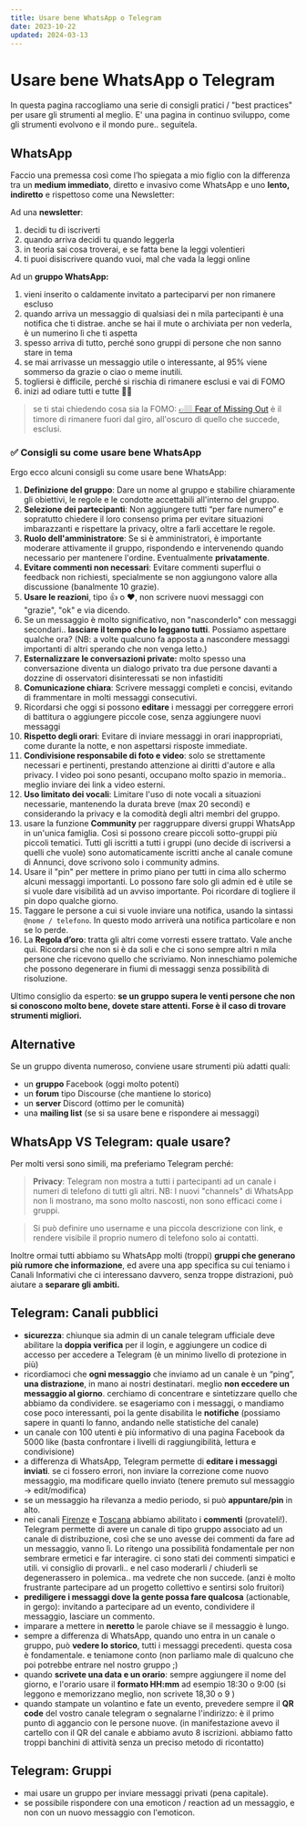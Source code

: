 ```yaml
---
title: Usare bene WhatsApp o Telegram
date: 2023-10-22
updated: 2024-03-13
---
```

# Usare bene WhatsApp o Telegram

In questa pagina raccogliamo una serie di consigli pratici / "best practices" per usare gli strumenti al meglio. E' una pagina in continuo sviluppo, come gli strumenti evolvono e il mondo pure.. seguitela.

## WhatsApp

Faccio una premessa così come l’ho spiegata a mio figlio con la differenza tra un **medium immediato**, diretto e invasivo come WhatsApp e uno **lento, indiretto** e rispettoso come una Newsletter:

Ad una **newsletter**:

1. decidi tu di iscriverti
2. quando arriva decidi tu quando leggerla
3. in teoria sai cosa troverai, e se fatta bene la leggi volentieri
4. ti puoi disiscrivere quando vuoi, mal che vada la leggi online

Ad un **gruppo WhatsApp:**

1. vieni inserito o caldamente invitato a parteciparvi per non rimanere escluso
2. quando arriva un messaggio di qualsiasi dei n mila partecipanti è una notifica che ti distrae. anche se hai il mute o archiviata per non vederla, è un numerino lì che ti aspetta
3. spesso arriva di tutto, perché sono gruppi di persone che non sanno stare in tema
4. se mai arrivasse un messaggio utile o interessante, al 95% viene sommerso da grazie o ciao o meme inutili.
5. togliersi è difficile, perché si rischia di rimanere esclusi e vai di FOMO
6. inizi ad odiare tutti e tutte 👿😀

> se ti stai chiedendo cosa sia la FOMO: [👉🏼 Fear of Missing Out](https://it.wikipedia.org/wiki/FOMO) è il timore di rimanere fuori dal giro, all'oscuro di quello che succede, esclusi.

### ✅ Consigli su come usare bene WhatsApp

Ergo ecco alcuni consigli su come usare bene WhatsApp:

1. **Definizione del gruppo**: Dare un nome al gruppo e stabilire chiaramente gli obiettivi, le regole e le condotte accettabili all'interno del gruppo.
2. **Selezione dei partecipanti**: Non aggiungere tutti “per fare numero” e sopratutto chiedere il loro consenso prima per evitare situazioni imbarazzanti e rispettare la privacy, oltre a farli accettare le regole.
3. **Ruolo dell'amministratore**: Se si è amministratori, è importante moderare attivamente il gruppo, rispondendo e intervenendo quando necessario per mantenere l'ordine. Eventualmente **privatamente**.
4. **Evitare commenti non necessari**: Evitare commenti superflui o feedback non richiesti, specialmente se non aggiungono valore alla discussione (banalmente 10 grazie).
5. **Usare le reazioni**, tipo 👍 o ❤️, non scrivere nuovi messaggi con "grazie", "ok" e via dicendo.
6. Se un messaggio è molto significativo, non "nasconderlo" con messaggi secondari.. **lasciare il tempo che lo leggano tutti**. Possiamo aspettare qualche ora? (NB: a volte qualcuno fa apposta a nascondere messaggi importanti di altri sperando che non venga letto.)
7. **Esternalizzare le conversazioni private:** molto spesso una conversazione diventa un dialogo privato tra due persone davanti a dozzine di osservatori disinteressati se non infastiditi
8. **Comunicazione chiara**: Scrivere messaggi completi e concisi, evitando di frammentare in molti messaggi consecutivi.
9. Ricordarsi che oggi si possono **editare** i messaggi per correggere errori di battitura o aggiungere piccole cose, senza aggiungere nuovi messaggi
10. **Rispetto degli orari**: Evitare di inviare messaggi in orari inappropriati, come durante la notte, e non aspettarsi risposte immediate.
11. **Condivisione responsabile di foto e video**: solo se strettamente necessari e pertinenti, prestando attenzione ai diritti d'autore e alla privacy. I video poi sono pesanti, occupano molto spazio in memoria.. meglio inviare dei link a video esterni.
12. **Uso limitato dei vocali**: Limitare l'uso di note vocali a situazioni necessarie, mantenendo la durata breve (max 20 secondi) e considerando la privacy e la comodità degli altri membri del gruppo.
13. usare la funzione **Community** per raggruppare diversi gruppi WhatsApp in un'unica famiglia. Così si possono creare piccoli sotto-gruppi più piccoli tematici. Tutti gli iscritti a tutti i gruppi (uno decide di iscriversi a quelli che vuole) sono automaticamente iscritti anche al canale comune di Annunci, dove scrivono solo i community admins.
14. Usare il "pin" per mettere in primo piano per tutti in cima allo schermo alcuni messaggi importanti. Lo possono fare solo gli admin ed è utile se si vuole dare visibilità ad un avviso importante. Poi ricordare di togliere il pin dopo qualche giorno.
15. Taggare le persone a cui si vuole inviare una notifica, usando la sintassi `@nome / telefono`. In questo modo arriverà una notifica particolare e non se lo perde.
16. La **Regola d’oro**: tratta gli altri come vorresti essere trattato. Vale anche qui. Ricordarsi che non si è da soli e che ci sono sempre altri n mila persone che ricevono quello che scriviamo. Non inneschiamo polemiche che possono degenerare in fiumi di messaggi senza possibilità di risoluzione.

Ultimo consiglio da esperto: **se un gruppo supera le venti persone che non si conoscono molto bene, dovete stare attenti. Forse è il caso di trovare strumenti migliori.**

## Alternative
Se un gruppo diventa numeroso, conviene usare strumenti più adatti quali:

- un **gruppo** Facebook (oggi molto potenti)
- un **forum** tipo Discourse (che mantiene lo storico)
- un **server** Discord (ottimo per le comunità)
- una **mailing list** (se si sa usare bene e rispondere ai messaggi)

## WhatsApp VS Telegram: quale usare?

Per molti versi sono simili, ma preferiamo Telegram perché:

> **Privacy**: Telegram non mostra a tutti i partecipanti ad un canale i numeri di telefono di tutti gli altri.
> NB: I nuovi "channels" di WhatsApp non li mostrano, ma sono molto nascosti, non sono efficaci come i gruppi.

> Si può definire uno username e una piccola descrizione con link, e rendere visibile il proprio numero di telefono solo ai contatti.

Inoltre ormai tutti abbiamo su WhatsApp molti (troppi) **gruppi che generano più rumore che informazione**, ed avere una app specifica su cui teniamo i Canali Informativi che ci interessano davvero, senza troppe distrazioni, può aiutare a **separare gli ambiti.**

## Telegram: Canali pubblici

- **sicurezza**: chiunque sia admin di un canale telegram ufficiale deve abilitare la **doppia verifica** per il login, e aggiungere un codice di accesso per accedere a Telegram (è un minimo livello di protezione in più)
- ricordiamoci che **ogni messaggio** che inviamo ad un canale è un “ping”, **una distrazione**, in mano ai nostri destinatari. meglio **non eccedere un messaggio al giorno**. cerchiamo di concentrare e sintetizzare quello che abbiamo da condividere. se esageriamo con i messaggi, o mandiamo cose poco interessanti, poi la gente disabilita le **notifiche** (possiamo sapere in quanti lo fanno, andando nelle statistiche del canale)
- un canale con 100 utenti è più informativo di una pagina Facebook da 5000 like (basta confrontare i livelli di raggiungibilità, lettura e condivisione)
- a differenza di WhatsApp, Telegram permette di **editare i messaggi inviati**. se ci fossero errori, non inviare la correzione come nuovo messaggio, ma modificare quello inviato (tenere premuto sul messaggio -> edit/modifica)
- se un messaggio ha rilevanza a medio periodo, si può **appuntare/pin** in alto.
- nei canali [Firenze](https://t.me/m5s_firenze) e [Toscana](https://t.me/m5s_toscana) abbiamo abilitato i **commenti** (provateli!). Telegram permette di avere un canale di tipo gruppo associato ad un canale di distribuzione, così che se uno avesse dei commenti da fare ad un messaggio, vanno lì. Lo ritengo una possibilità fondamentale per non sembrare ermetici e far interagire. ci sono stati dei commenti simpatici e utili. vi consiglio di provarli.. e nel caso moderarli / chiuderli se degenerassero in polemica.. ma vedrete che non succede. (anzi è molto frustrante partecipare ad un progetto collettivo e sentirsi solo fruitori)
- **prediligere i messaggi dove la gente possa fare qualcosa** (actionable, in gergo): invitando a partecipare ad un evento, condividere il messaggio, lasciare un commento.
- imparare a mettere in **neretto** le parole chiave se il messaggio è lungo.
- sempre a differenza di WhatsApp, quando uno entra in un canale o gruppo, può **vedere lo storico**, tutti i messaggi precedenti. questa cosa è fondamentale. e teniamone conto (non parliamo male di qualcuno che poi potrebbe entrare nel nostro gruppo ;)
- quando **scrivete una data e un orario**: sempre aggiungere il nome del giorno, e l'orario usare il **formato HH:mm** ad esempio 18:30 o 9:00 (si leggono e memorizzano meglio, non scrivete 18,30 o 9 )
- quando stampate un volantino e fate un evento, prevedere sempre il **QR code** del vostro canale telegram o segnalarne l'indirizzo: è il primo punto di aggancio con le persone nuove. (in manifestazione avevo il cartello con il QR del canale e abbiamo avuto 8 iscrizioni. abbiamo fatto troppi banchini di attività senza un preciso metodo di ricontatto)

## Telegram: Gruppi

- mai usare un gruppo per inviare messaggi privati (pena capitale).
- se possibile rispondere con una emoticon / reaction ad un messaggio, e non con un nuovo messaggio con l'emoticon. 
